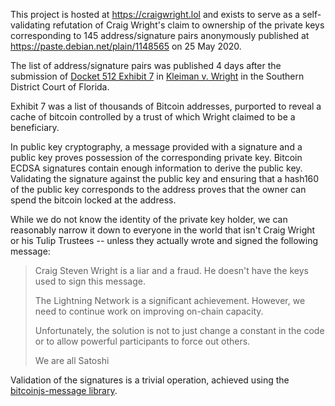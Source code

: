 This project is hosted at https://craigwright.lol and exists to serve as a self-validating refutation of Craig Wright's claim to ownership of the private keys corresponding to 145 address/signature pairs anonymously published at https://paste.debian.net/plain/1148565 on 25 May 2020.

The list of address/signature pairs was published 4 days after the submission of [Docket 512 Exhibit 7](https://www.courtlistener.com/recap/gov.uscourts.flsd.521536/gov.uscourts.flsd.521536.512.7.pdf) in [Kleiman v. Wright](https://www.courtlistener.com/docket/6309656/kleiman-v-wright/) in the Southern District Court of Florida. 

Exhibit 7 was a list of thousands of Bitcoin addresses, purported to reveal a cache of bitcoin controlled by a trust of which Wright claimed to be a beneficiary. 

In public key cryptography, a message provided with a signature and a public key proves possession of the corresponding private key. Bitcoin ECDSA signatures contain enough information to derive the public key. Validating the signature against the public key and ensuring that a hash160 of the public key corresponds to the address proves that the owner can spend the bitcoin locked at the address. 

While we do not know the identity of the private key holder, we can reasonably narrow it down to everyone in the world that isn't Craig Wright or his Tulip Trustees -- unless they actually wrote and signed the following message: 

> Craig Steven Wright is a liar and a fraud. He doesn't have the keys used to sign this message.
>
> The Lightning Network is a significant achievement. However, we need to continue work on improving on-chain capacity.
>
> Unfortunately, the solution is not to just change a constant in the code or to allow powerful participants to force out others.
>
> We are all Satoshi

Validation of the signatures is a trivial operation, achieved using the [bitcoinjs-message library](https://github.com/bitcoinjs/bitcoinjs-message).
